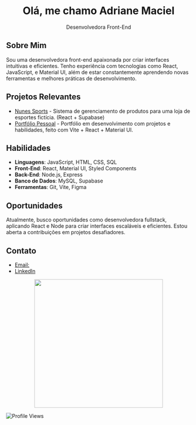 <div align="center"> 
  <h1>Olá, me chamo Adriane Maciel</h1>
  <p> Desenvolvedora Front-End</p>
</div>

## Sobre Mim
Sou uma desenvolvedora front-end apaixonada por criar interfaces intuitivas e eficientes. Tenho experiência com tecnologias como React, JavaScript, e Material UI, além de estar constantemente aprendendo novas ferramentas e melhores práticas de desenvolvimento.

## Projetos Relevantes

- [Nunes Sports](https://github.com/adrianemaciel/nunes_sports) - Sistema de gerenciamento de produtos para uma loja de esportes fictícia. (React + Supabase)
- [Portfólio Pessoal](https://github.com/adrianemaciel/my-portfolio-react-2.0) - Portfólio em desenvolvimento com projetos e habilidades, feito com Vite + React + Material UI.

## Habilidades

- **Linguagens**: JavaScript, HTML, CSS, SQL
- **Front-End**: React, Material UI, Styled Components
- **Back-End**: Node.js, Express
- **Banco de Dados**: MySQL, Supabase
- **Ferramentas**: Git, Vite, Figma

## Oportunidades

Atualmente, busco oportunidades como desenvolvedora fullstack, aplicando React e Node para criar interfaces escaláveis e eficientes. Estou aberta a contribuições em projetos desafiadores.

## Contato

- [Email:](mailto:contato@adrianemaciel.developer)
- [LinkedIn](https://www.linkedin.com/in/adrianemacieldeveloper)

<div align="center">
   <img width="350px" src="https://github-readme-stats.vercel.app/api/top-langs/?username=adrianemaciel&layout=compact&langs_count=7&theme=tokyonightt" />
</div>

![Profile Views](https://komarev.com/ghpvc/?username=adrianemaciel&color=blueviolet)
